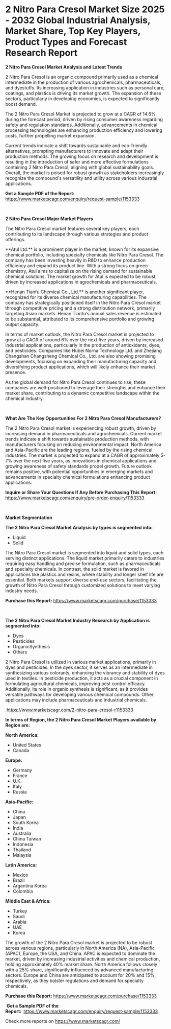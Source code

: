 <p><h1>2 Nitro Para Cresol Market Size 2025 - 2032 Global Industrial Analysis, Market Share, Top Key Players, Product Types and Forecast Research Report</h1></p><p><strong>2 Nitro Para Cresol Market Analysis and Latest Trends</strong></p>
<p><p>2 Nitro Para Cresol is an organic compound primarily used as a chemical intermediate in the production of various agrochemicals, pharmaceuticals, and dyestuffs. Its increasing application in industries such as personal care, coatings, and plastics is driving its market growth. The expansion of these sectors, particularly in developing economies, is expected to significantly boost demand.</p><p>The 2 Nitro Para Cresol Market is projected to grow at a CAGR of 14.6% during the forecast period, driven by rising consumer awareness regarding safety and regulation standards. Additionally, advancements in chemical processing technologies are enhancing production efficiency and lowering costs, further propelling market expansion. </p><p>Current trends indicate a shift towards sustainable and eco-friendly alternatives, prompting manufacturers to innovate and adapt their production methods. The growing focus on research and development is resulting in the introduction of safer and more effective formulations containing 2 Nitro Para Cresol, aligning with global sustainability goals. Overall, the market is poised for robust growth as stakeholders increasingly recognize the compound's versatility and utility across various industrial applications.</p></p>
<p><strong>Get a Sample PDF of the Report:&nbsp;</strong> <a href="https://www.marketscagr.com/enquiry/request-sample/1153333?utm_campaign=3115&utm_medium=2&utm_source=Github&utm_content=ia&utm_term=31032025&utm_id=2-nitro-para-cresol">https://www.marketscagr.com/enquiry/request-sample/1153333</a></p>
<p>&nbsp;</p>
<p><strong>2 Nitro Para Cresol Major Market Players</strong></p>
<p><p>The Nitro Para Cresol market features several key players, each contributing to its landscape through various strategies and product offerings. </p><p>**Atul Ltd.** is a prominent player in the market, known for its expansive chemical portfolio, including specialty chemicals like Nitro Para Cresol. The company has been investing heavily in R&D to enhance production efficiency and expand its product line. With a strong focus on green chemistry, Atul aims to capitalize on the rising demand for sustainable chemical solutions. The market growth for Atul is expected to be robust, driven by increased applications in agrochemicals and pharmaceuticals.</p><p>**Henan Tianfu Chemical Co., Ltd.** is another significant player, recognized for its diverse chemical manufacturing capabilities. The company has strategically positioned itself in the Nitro Para Cresol market through competitive pricing and a strong distribution network, primarily targeting Asian markets. Henan Tianfu’s annual sales revenue is estimated to be substantial, attributed to its comprehensive portfolio and growing output capacity.</p><p>In terms of market outlook, the Nitro Para Cresol market is projected to grow at a CAGR of around 6% over the next five years, driven by increased industrial applications, particularly in the production of antioxidants, dyes, and pesticides. Companies like Hubei Norna Technology Ltd. and Zhejiang Changshan Changsheng Chemical Co., Ltd. are also showing promising developments, focusing on expanding their manufacturing capacity and diversifying product applications, which will likely enhance their market presence.</p><p>As the global demand for Nitro Para Cresol continues to rise, these companies are well-positioned to leverage their strengths and enhance their market share, contributing to a dynamic competitive landscape within the chemical industry.</p></p>
<p>&nbsp;</p>
<p><strong>What Are The Key Opportunities For 2 Nitro Para Cresol Manufacturers?</strong></p>
<p><p>The 2 Nitro Para Cresol market is experiencing robust growth, driven by increasing demand in pharmaceuticals and agrochemicals. Current market trends indicate a shift towards sustainable production methods, with manufacturers focusing on reducing environmental impact. North America and Asia-Pacific are the leading regions, fueled by the rising chemical industries. The market is projected to expand at a CAGR of approximately 5-7% over the next five years, as innovations in chemical applications and growing awareness of safety standards propel growth. Future outlook remains positive, with potential opportunities in emerging markets and advancements in specialty chemical formulations enhancing product applications.</p></p>
<p><strong>Inquire or Share Your Questions If Any Before Purchasing This Report:</strong> <a href="https://www.marketscagr.com/enquiry/pre-order-enquiry/1153333?utm_campaign=3115&utm_medium=2&utm_source=Github&utm_content=ia&utm_term=31032025&utm_id=2-nitro-para-cresol">https://www.marketscagr.com/enquiry/pre-order-enquiry/1153333</a></p>
<p>&nbsp;</p>
<p><strong>Market Segmentation</strong></p>
<p><strong>The 2 Nitro Para Cresol Market Analysis by types is segmented into:</strong></p>
<p><ul><li>Liquid</li><li>Solid</li></ul></p>
<p><p>The Nitro Para Cresol market is segmented into liquid and solid types, each serving distinct applications. The liquid market primarily caters to industries requiring easy handling and precise formulation, such as pharmaceuticals and specialty chemicals. In contrast, the solid market is favored in applications like plastics and resins, where stability and longer shelf life are essential. Both markets support diverse end-use sectors, facilitating the growth of Nitro Para Cresol through customized solutions to meet varying industry needs.</p></p>
<p><strong>Purchase this Report:&nbsp;</strong><a href="https://www.marketscagr.com/purchase/1153333?utm_campaign=3115&utm_medium=2&utm_source=Github&utm_content=ia&utm_term=31032025&utm_id=2-nitro-para-cresol">https://www.marketscagr.com/purchase/1153333</a></p>
<p>&nbsp;</p>
<p><strong>The 2 Nitro Para Cresol Market Industry Research by Application is segmented into:</strong></p>
<p><ul><li>Dyes</li><li>Pesticides</li><li>OrganicSynthesis</li><li>Others</li></ul></p>
<p><p>2 Nitro Para Cresol is utilized in various market applications, primarily in dyes and pesticides. In the dyes sector, it serves as an intermediate in synthesizing various colorants, enhancing the vibrancy and stability of dyes used in textiles. In pesticide production, it acts as a crucial component in formulating agricultural chemicals, improving pest control efficacy. Additionally, its role in organic synthesis is significant, as it provides versatile pathways for developing various chemical compounds. Other applications may include pharmaceuticals and industrial chemicals.</p></p>
<p><a href="https://www.marketscagr.com/2-nitro-para-cresol-r1153333?utm_campaign=3115&utm_medium=2&utm_source=Github&utm_content=ia&utm_term=31032025&utm_id=2-nitro-para-cresol">&nbsp;https://www.marketscagr.com/2-nitro-para-cresol-r1153333</a></p>
<p><strong>In terms of Region, the 2 Nitro Para Cresol Market Players available by Region are:</strong></p>
<p>
    <p> <strong> North America: </strong>
        <ul>
            <li>United States</li>
            <li>Canada</li>
        </ul>
        </p> 
    <p> <strong> Europe: </strong>
        <ul>
            <li>Germany</li>
            <li>France</li>
            <li>U.K.</li>
            <li>Italy</li>
            <li>Russia</li>
        </ul>
        </p> 
    <p> <strong> Asia-Pacific: </strong>
        <ul>
            <li>China</li>
            <li>Japan</li>
            <li>South Korea</li>
            <li>India</li>
            <li>Australia</li>
            <li>China Taiwan</li>
            <li>Indonesia</li>
            <li>Thailand</li>
            <li>Malaysia</li>
        </ul>
        </p> 
    <p> <strong> Latin America: </strong>
        <ul>
            <li>Mexico</li>
            <li>Brazil</li>
            <li>Argentina Korea</li>
            <li>Colombia</li>
        </ul>
        </p> 
    <p> <strong> Middle East & Africa: </strong>
        <ul>
            <li>Turkey</li>
            <li>Saudi</li>
            <li>Arabia</li>
            <li>UAE</li>
            <li>Korea</li>
        </ul>
    </p>
    </p>
<p><p>The growth of the 2 Nitro Para Cresol market is projected to be robust across various regions, particularly in North America (NA), Asia-Pacific (APAC), Europe, the USA, and China. APAC is expected to dominate the market, driven by increasing industrial activities and chemical production, holding approximately 40% market share. North America follows closely with a 25% share, significantly influenced by advanced manufacturing sectors. Europe and China are anticipated to account for 20% and 15%, respectively, as they bolster regulations and demand for specialty chemicals.</p></p>
<p><strong>Purchase this Report: </strong><a href="https://www.marketscagr.com/purchase/1153333?utm_campaign=3115&utm_medium=2&utm_source=Github&utm_content=ia&utm_term=31032025&utm_id=2-nitro-para-cresol">https://www.marketscagr.com/purchase/1153333</a></p>
<p>&nbsp;<strong>Get a Sample PDF of the Report:&nbsp;&nbsp;</strong><a href="https://www.marketscagr.com/enquiry/request-sample/1153333?utm_campaign=3115&utm_medium=2&utm_source=Github&utm_content=ia&utm_term=31032025&utm_id=2-nitro-para-cresol">https://www.marketscagr.com/enquiry/request-sample/1153333</a></p>
<p><strong></strong></p>
<p>Check more reports on <a href="https://www.marketscagr.com/?utm_campaign=3115&utm_medium=2&utm_source=Github&utm_content=ia&utm_term=31032025&utm_id=2-nitro-para-cresol">https://www.marketscagr.com/</a></p>